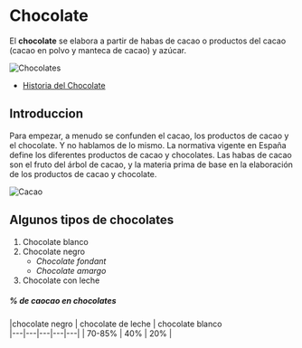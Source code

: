 # Chocolate

El **chocolate** se elabora a partir de habas de cacao o productos del cacao (cacao en polvo y manteca de cacao) y azúcar.


![Chocolates](https://images.jumpseller.com/store/carolina-cardenas-bozzo/category/715469/image00086_2_.jpeg.jpeg?0)

- [Historia del Chocolate](https://nestlefamilyclub.es/articulo/historia-del-chocolate#)

## Introduccion

Para empezar, a menudo se confunden el cacao, los productos de cacao y el chocolate. Y no hablamos de lo mismo. La normativa vigente en España define los diferentes productos de cacao y chocolates. Las habas de cacao son el fruto del árbol de cacao, y la materia prima de base en la elaboración de los productos de cacao y chocolate.

![Cacao](https://statics-cuidateplus.marca.com/cms/cacao.jpg)


## Algunos tipos de chocolates 

1. Chocolate blanco
2. Chocolate negro
   - *Chocolate fondant*
   - *Chocolate amargo*
3. Chocolate con leche

##### % de caocao en chocolates

|chocolate negro  | chocolate de leche  | chocolate blanco  
|---|---|---|---|---|
| 70-85% | 40% | 20% |  



